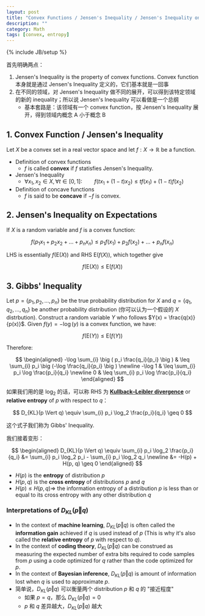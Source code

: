 ```yaml
---
layout: post
title: "Convex Functions / Jensen's Inequality / Jensen's Inequality on Expectations / Gibbs' Inequality / Entropy"
description: ""
category: Math
tags: [convex, entropy]
---
```

{% include JB/setup %}

首先明确两点：

1. Jensen's Inequality is the property of convex functions. Convex function 本身就是通过 Jensen's Inequality 定义的，它们基本就是一回事
1. 在不同的领域，对 Jensen's Inequality 做不同的展开，可以得到该特定领域的新的 inequality；所以说 Jensen's Inequality 可以看做是一个总纲
    - 基本套路是：该领域有一个 convex function，按 Jensen's Inequality 展开，得到领域内概念 A 小于概念 B

## 1. Convex Function / Jensen's Inequality

Let $X$ be a convex set in a real vector space and let $f: X \rightarrow {\mathbb{R}}$ be a function.

- Definition of convex functions
    - $f$ is called **convex** if $f$ statisfies Jensen's Inequality.
- Jensen's Inequality
    - $\forall x_{1}, x_{2} \in X, \forall t \in [0,1] :\qquad f(t x_{1} + (1-t) x_{2}) \leq t f(x_{1}) + (1-t) f(x_{2})$
- Definition of concave functions
    - $f$ is said to be **concave** if $−f$ is convex.

## 2. Jensen's Inequality on Expectations

If $X$ is a random variable and $f$ is a convex function:

$$
f(p_1 x_1 + p_2 x_2 + \dots + p_n x_n) \leq p_1 f(x_1) + p_2 f(x_2) + \dots + p_n f(x_n)
$$

LHS is essentially $f(\mathrm{E}(X))$ and RHS $\mathrm{E}(f(X))$, which together give

$$
f(\mathrm{E}(X)) \leq \mathrm{E}(f(X))
$$

## 3. Gibbs' Inequality

Let $p = \lbrace p_1, p_2, \dots, p_n \rbrace$ be the true probability distribution for $X$ and $q = \lbrace q_1, q_2, \dots, q_n \rbrace$ be another probability distribution (你可以认为一个假设的 $X$ distrbution). Construct a random variable $Y$ who follows $Y(x) = \frac{q(x)}{p(x)}$. Given $f(y) = -\log(y)$ is a convex function, we have:

$$
f(\mathrm{E}(Y)) \leq \mathrm{E}(f(Y))
$$

Therefore:

$$
\begin{aligned}
-\log \sum_{i} \big ( p_i \frac{q_i}{p_i} \big ) & \leq \sum_{i} p_i \big (-\log \frac{q_i}{p_i} \big ) \newline
-\log 1 & \leq \sum_{i} p_i \log \frac{p_i}{q_i} \newline
0 & \leq \sum_{i} p_i \log \frac{p_i}{q_i}
\end{aligned}
$$

如果我们用的是 $\log_2$ 的话，可以称 RHS 为 [**Kullback–Leibler divergence**](https://en.wikipedia.org/wiki/Kullback%E2%80%93Leibler_divergence) or **relative entropy** of $p$ with respect to $q$：

$$
D_{KL}(p \Vert q) \equiv \sum_{i} p_i \log_2 \frac{p_i}{q_i} \geq 0
$$

这个式子我们称为 Gibbs' Inequality.

我们接着变形：

$$
\begin{aligned}
D_{KL}(p \Vert q) \equiv \sum_{i} p_i \log_2 \frac{p_i}{q_i} &= \sum_{i} p_i \log_2 p_i - \sum_{i} p_i \log_2 q_i \newline
                                                             &= -H(p) + H(p, q) \geq 0
\end{aligned}
$$

- $H(p)$ is the **entropy** of distribution $p$
- $H(p, q)$ is the **cross entropy** of distributions $p$ and $q$
- $H(p) \leq H(p, q) \Rightarrow$ the information entropy of a distribution $p$ is less than or equal to its cross entropy with any other distribution $q$

### Interpretations of $D_{KL}(p \Vert q)$

- In the context of **machine learning**, $D_{KL}(p \Vert q)$ is often called the **information gain** achieved if $q$ is used instead of $p$ (This is why it's also called the **relative entropy** of $p$ with respect to $q$). 
- In the context of **coding theory**, $D_{KL}(p \Vert q)$ can be construed as measuring the expected number of extra bits required to code samples from $p$ using a code optimized for $q$ rather than the code optimized for $p$.
- In the context of **Bayesian inference**, $D_{KL}(p \Vert q)$ is amount of information lost when $q$ is used to approximate $p$.
- 简单说，$D_{KL}(p \Vert q)$ 可以衡量两个 distribution $p$ 和 $q$ 的 "接近程度"
    - 如果 $p=q$，那么 $D_{KL}(p \Vert q) = 0$
    - $p$ 和 $q$ 差异越大，$D_{KL}(p \Vert q)$ 越大